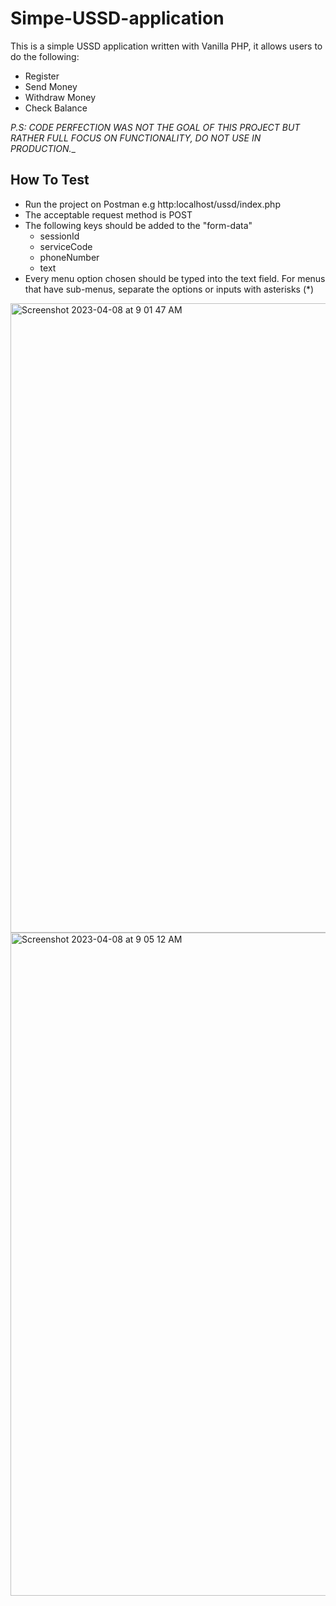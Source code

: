 # Simpe-USSD-application

This is a simple USSD application written with Vanilla PHP, it allows users to do the following:

- Register
- Send Money
- Withdraw Money
- Check Balance

_P.S: CODE PERFECTION WAS NOT THE GOAL OF THIS PROJECT BUT RATHER FULL FOCUS ON FUNCTIONALITY, DO NOT USE IN PRODUCTION.__

## How To Test

- Run the project on Postman e.g http:localhost/ussd/index.php
- The acceptable request method is POST
- The following keys should be added to the "form-data" 
  - sessionId
  - serviceCode
  - phoneNumber
  - text
- Every menu option chosen should be typed into the text field. For menus that have sub-menus, separate the options or inputs with asterisks (*)

<img width="1007" alt="Screenshot 2023-04-08 at 9 01 47 AM" src="https://user-images.githubusercontent.com/35298707/230710751-152d3895-8d44-4e82-92f4-217393ab44d0.png">
<img width="1061" alt="Screenshot 2023-04-08 at 9 05 12 AM" src="https://user-images.githubusercontent.com/35298707/230710858-1824638c-a1cb-4771-b911-32c66cbe05ae.png">
